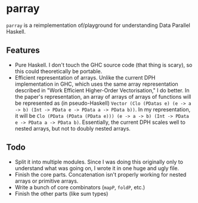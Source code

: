 parray
======

`parray` is a reimplementation of/playground for understanding Data Parallel Haskell.

Features
--------

* Pure Haskell. I don't touch the GHC source code (that thing is scary), so this could theoretically be portable.
* Efficient representation of arrays. Unlike the current DPH implementation in GHC, which uses the same array representation described in "Work Efficient Higher-Order Vectorisation," I do better. In the paper's representation, an array of arrays of arrays of functions will be represented as (in pseudo-Haskell) `Vector (Clo (PDatas e) (e -> a -> b) (Int -> PData e -> PData a -> PData b))`. In my representation, it will be `Clo (PData (PData (PData e))) (e -> a -> b) (Int -> PData e -> PData a -> PData b)`. Essentially, the current DPH scales well to nested arrays, but not to doubly nested arrays.

Todo
----

* Split it into multiple modules. Since I was doing this originally only to understand what was going on, I wrote it in one huge and ugly file.
* Finish the core parts. Concatenation isn't properly working for nested arrays or primitive arrays.
* Write a bunch of core combinators (`mapP`, `foldP`, etc.)
* Finish the other parts (like sum types)
